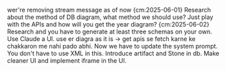 wer're removing stream message as of now {cm:2025-06-01}
Research about the method of DB diagram, what method we should use? Just play with the APIs and how will you get the year diagram? {cm:2025-06-02}
Research and you have to generate at least three schemas on your own. Use Claude a UI. 
use er diagra as it is -> get apis se fetch karne ke chakkaron me nahi pado abhi.
Now we have to update the system prompt. You don't have to use XML in this.
Introduce artifact and Stone in db. 
Make cleaner UI and implement iframe in the UI. 